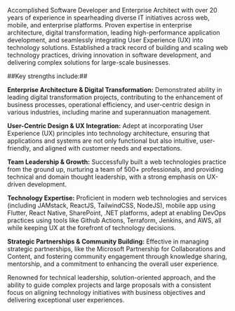 Accomplished Software Developer and Enterprise Architect with over 20 years of experience in spearheading diverse IT initiatives across web, mobile, and enterprise platforms. Proven expertise in enterprise architecture, digital transformation, leading high-performance application development, and seamlessly integrating User Experience (UX) into technology solutions. Established a track record of building and scaling web technology practices, driving innovation in software development, and delivering complex solutions for large-scale businesses.

##Key strengths include:##

**Enterprise Architecture & Digital Transformation:**
Demonstrated ability in leading digital transformation projects, contributing to the enhancement of business processes, operational efficiency, and user-centric design in various industries, including marine and superannuation management.

**User-Centric Design & UX Integration:**
Adept at incorporating User Experience (UX) principles into technology architecture, ensuring that applications and systems are not only functional but also intuitive, user-friendly, and aligned with customer needs and expectations.

**Team Leadership & Growth:**
Successfully built a web technologies practice from the ground up, nurturing a team of 500+ professionals, and providing technical and domain thought leadership, with a strong emphasis on UX-driven development.

**Technology Expertise:**
Proficient in modern web technologies and services (including JAMstack, ReactJS, TailwindCSS, NodeJS), mobile app using Flutter, React Native, SharePoint, .NET platforms, adept at enabling DevOps practices using tools like Github Actions, Terraform, Jenkins, and AWS, all while keeping UX at the forefront of technology decisions.

**Strategic Partnerships & Community Building:**
Effective in managing strategic partnerships, like the Microsoft Partnership for Collaborations and Content, and fostering community engagement through knowledge sharing, mentorship, and a commitment to enhancing the overall user experience.

Renowned for technical leadership, solution-oriented approach, and the ability to guide complex projects and large proposals with a consistent focus on aligning technology initiatives with business objectives and delivering exceptional user experiences.

